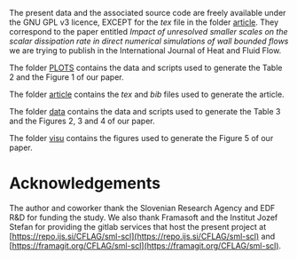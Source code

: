 The present data and the associated source code are freely available under the GNU GPL v3 licence, EXCEPT for the *tex* file in the folder [article](/article/). They correspond to the paper entitled *Impact of unresolved smaller scales on the scalar dissipation rate in direct numerical simulations of wall bounded flows* we are trying to publish in the International Journal of Heat and Fluid Flow.

The folder [PLOTS](/PLOTS/) contains the data and scripts used to generate the Table 2 and the Figure 1 of our paper.

The folder [article](/article/) contains the *tex* and *bib* files used to generate the article.

The folder [data](/data/) contains the data and scripts used to generate the Table 3 and the Figures 2, 3 and 4 of our paper.

The folder [visu](/visu/) contains the figures used to generate the Figure 5 of our paper.

# Acknowledgements

The author and coworker thank the Slovenian Research Agency and EDF R&D for funding the study. We also thank Framasoft and the Institut Jozef Stefan for providing the gitlab services that host the present project at [https://repo.ijs.si/CFLAG/sml-scl](https://repo.ijs.si/CFLAG/sml-scl) and [https://framagit.org/CFLAG/sml-scl](https://framagit.org/CFLAG/sml-scl).
